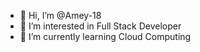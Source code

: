 - 👋 Hi, I’m @Amey-18
- 👀 I’m interested in Full Stack Developer
- 🌱 I’m currently learning Cloud Computing
<!---
Amey-18/Amey-18 is a ✨ special ✨ repository because its `README.md` (this file) appears on your GitHub profile.
You can click the Preview link to take a look at your changes.
--->
